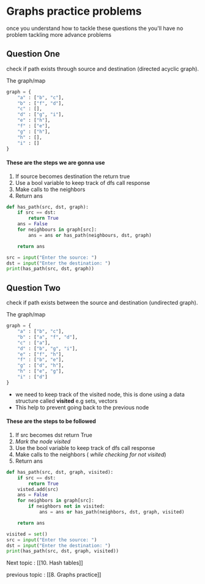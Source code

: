 # Graphs practice problems

once you understand how to tackle these questions the you'll have no problem tackling more advance problems

## Question One

check if path exists through source and destination (directed acyclic graph).

The graph/map
```python
graph = {
	"a" : ["b", "c"],
	"b" : ["f", "d"],
	"c" : [],
	"d" : ["g", "i"],
	"e" : ["h"],
	"f" : ["e"],
	"g" : ["h"],
	"h" : [],
	"i" : []
}

```


#### These are the steps we are gonna use

1. If source becomes destination the return true
2. Use a bool variable to keep track of dfs call response
3. Make calls to the neighbors
4. Return ans

```python
def has_path(src, dst, graph):
	if src == dst:
		return True
	ans = False
	for neighbours in graph[src]:
		ans = ans or has_path(neighbours, dst, graph)

	return ans

src = input("Enter the source: ")
dst = input("Enter the destination: ")
print(has_path(src, dst, graph))
```


## Question Two

check if path exists between the source and destination (undirected graph).

The graph/map
```python
graph = {
	"a" : ["b", "c"],
	"b" : ["a", "f", "d"],
	"c" : ["a"],
	"d" : ["b", "g", "i"],
	"e" : ["f", "h"],
	"f" : ["b", "e"],
	"g" : ["d", "h"],
	"h" : ["e", "g"],
	"i" : ["d"]
}
```


* we need to keep track of the visited node, this is done using a data structure called **visited** e.g sets, vectors
* This help to prevent going back to the previous node 

#### These are the steps to be followed

1. If src becomes dst return True
2. *Mark the node visited*
3. Use the bool variable to keep track of dfs call response
4. Make calls to the neighbors ( *while checking for not visited*)
5. Return ans

```python
def has_path(src, dst, graph, visited):
	if src == dst:
		return True
	visted.add(src)
	ans = False
	for neighbors in graph[src]:
		if neighbors not in visited:
			ans = ans or has_path(neighbors, dst, graph, visited)

	return ans

visited = set()
src = input("Enter the source: ")
dst = input("Enter the destination: ")
print(has_path(src, dst, graph, visited))
```


Next topic : [[10. Hash tables]]

previous topic : [[8. Graphs practice]]